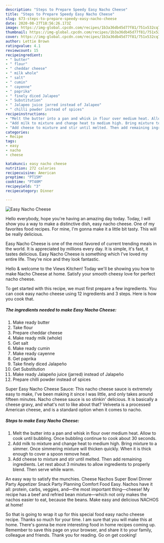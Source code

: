 ```yaml
---
description: "Steps to Prepare Speedy Easy Nacho Cheese"
title: "Steps to Prepare Speedy Easy Nacho Cheese"
slug: 673-steps-to-prepare-speedy-easy-nacho-cheese
date: 2020-08-27T18:56:26.173Z
image: https://img-global.cpcdn.com/recipes/1b3a36db45d77f81/751x532cq70/easy-nacho-cheese-recipe-main-photo.jpg
thumbnail: https://img-global.cpcdn.com/recipes/1b3a36db45d77f81/751x532cq70/easy-nacho-cheese-recipe-main-photo.jpg
cover: https://img-global.cpcdn.com/recipes/1b3a36db45d77f81/751x532cq70/easy-nacho-cheese-recipe-main-photo.jpg
author: Lettie Brown
ratingvalue: 4.1
reviewcount: 15
recipeingredient:
- " butter"
- " flour"
- " cheddar cheese"
- " milk whole"
- " salt"
- " cumin"
- " cayenne"
- " paprika"
- " finely diced Jalapeo"
- " Substitution"
- " Jalapeo juice jarred instead of Jalapeo"
- " chilli powder instead of spices"
recipeinstructions:
- "Melt the butter into a pan and whisk in flour over medium heat. Allow to cook until bubbling. Once bubbling continue to cook about 30 seconds."
- "Add milk to mixture and change heat to medium high. Bring mixture to a simmer. Once simmering mixture will thicken quickly. When it is thick enough to cover a spoon remove heat."
- "Add cheese to mixture and stir until melted. Then add remaining ingredients. Let rest about 3 minutes to allow ingredients to properly blend. Then serve while warm."
categories:
- Recipe
tags:
- easy
- nacho
- cheese

katakunci: easy nacho cheese 
nutrition: 272 calories
recipecuisine: American
preptime: "PT15M"
cooktime: "PT40M"
recipeyield: "3"
recipecategory: Dinner

---
```



![Easy Nacho Cheese](https://img-global.cpcdn.com/recipes/1b3a36db45d77f81/751x532cq70/easy-nacho-cheese-recipe-main-photo.jpg)

Hello everybody, hope you're having an amazing day today. Today, I will show you a way to make a distinctive dish, easy nacho cheese. One of my favorites food recipes. For mine, I'm gonna make it a little bit tasty. This will be really delicious.

Easy Nacho Cheese is one of the most favored of current trending meals in the world. It is appreciated by millions every day. It is simple, it's fast, it tastes delicious. Easy Nacho Cheese is something which I've loved my entire life. They're nice and they look fantastic.

Hello &amp; welcome to the Views Kitchen! Today we&#39;ll be showing you how to make Nacho Cheese at home. Satisfy your smooth cheesy love for perfect nacho cheese.


To get started with this recipe, we must first prepare a few ingredients. You can cook easy nacho cheese using 12 ingredients and 3 steps. Here is how you cook that.

<!--inarticleads1-->

##### The ingredients needed to make Easy Nacho Cheese:

1. Make ready  butter
1. Take  flour
1. Prepare  cheddar cheese
1. Make ready  milk (whole)
1. Get  salt
1. Make ready  cumin
1. Make ready  cayenne
1. Get  paprika
1. Take  finely diced Jalapeño
1. Get  Substitution
1. Make ready  Jalapeño juice (jarred) instead of Jalapeño
1. Prepare  chilli powder instead of spices


Super Easy Nacho Cheese Sauce: This nacho cheese sauce is extremely easy to make, I&#39;ve been making it since I was little, and only takes around fifteen minutes. Nacho cheese sauce is so stinkin&#39; delicious. It is basically a cheese gravy, and what&#39;s not to like about that? Velveeta is a processed American cheese, and is a standard option when it comes to nacho. 

<!--inarticleads2-->

##### Steps to make Easy Nacho Cheese:

1. Melt the butter into a pan and whisk in flour over medium heat. Allow to cook until bubbling. Once bubbling continue to cook about 30 seconds.
1. Add milk to mixture and change heat to medium high. Bring mixture to a simmer. Once simmering mixture will thicken quickly. When it is thick enough to cover a spoon remove heat.
1. Add cheese to mixture and stir until melted. Then add remaining ingredients. Let rest about 3 minutes to allow ingredients to properly blend. Then serve while warm.


An easy way to satisfy the munchies. Cheese Nachos Super Bowl Dinner Party Appetizer Snack Party Planning Comfort Food Easy. Nachos have it all: protein, carbs, veggies, and—the most important thing—cheese! My recipe has a beef and refried bean mixture—which not only makes the nachos easier to eat, because the beans. Make easy and delicious NACHOS at home! 

So that is going to wrap it up for this special food easy nacho cheese recipe. Thanks so much for your time. I am sure that you will make this at home. There's gonna be more interesting food in home recipes coming up. Remember to save this page on your browser, and share it to your family, colleague and friends. Thank you for reading. Go on get cooking!
